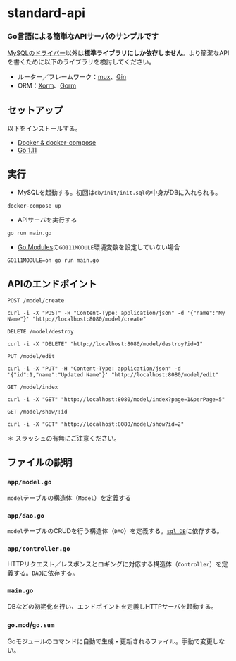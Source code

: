 # standard-api
### Go言語による簡単なAPIサーバのサンプルです
[MySQLのドライバー](https://github.com/go-sql-driver/mysql)以外は**標準ライブラリにしか依存しません**。より簡潔なAPIを書くために以下のライブラリを検討してください。

- ルーター／フレームワーク：[mux](https://github.com/gorilla/mux)、[Gin](https://github.com/gin-gonic/gin)
- ORM：[Xorm](https://github.com/go-xorm/xorm)、[Gorm](https://github.com/jinzhu/gorm)

## セットアップ
以下をインストールする。
- [Docker & docker-compose](https://docs.docker.com/docker-for-mac/install/)
- [Go 1.11](https://golang.org/doc/install)

## 実行
- MySQLを起動する。初回は`db/init/init.sql`の中身がDBに入れられる。
```
docker-compose up
```
- APIサーバを実行する
```
go run main.go
```
-   [Go Modules](https://github.com/golang/go/wiki/Modules)の`GO111MODULE`環境変数を設定していない場合
```
GO111MODULE=on go run main.go 
```

## APIのエンドポイント

`POST /model/create`
```
curl -i -X "POST" -H "Content-Type: application/json" -d '{"name":"My Name"}' "http://localhost:8080/model/create"
```

`DELETE /model/destroy`
```
curl -i -X "DELETE" "http://localhost:8080/model/destroy?id=1"
```

`PUT /model/edit`
```
curl -i -X "PUT" -H "Content-Type: application/json" -d '{"id":1,"name":"Updated Name"}' "http://localhost:8080/model/edit"
```

`GET /model/index`
```
curl -i -X "GET" "http://localhost:8080/model/index?page=1&perPage=5"
```

`GET /model/show/:id`
```
curl -i -X "GET" "http://localhost:8080/model/show?id=2"
```

＊ スラッシュの有無にご注意ください。

## ファイルの説明

### `app/model.go`
`model`テーブルの構造体（`Model`）を定義する

### `app/dao.go`
`model`テーブルのCRUDを行う構造体（`DAO`）を定義する。[`sql.DB`](https://golang.org/pkg/database/sql/#DB)に依存する。

### `app/controller.go`
HTTPリクエスト／レスポンスとロギングに対応する構造体（`Controller`）を定義する。`DAO`に依存する。

### `main.go`
DBなどの初期化を行い、エンドポイントを定義しHTTPサーバを起動する。

### `go.mod`/`go.sum`
Goモジュールのコマンドに自動で生成・更新されるファイル。手動で変更しない。
